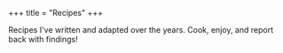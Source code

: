+++
title = "Recipes"
+++

Recipes I've written and adapted over the years. Cook, enjoy, and report back with findings!
